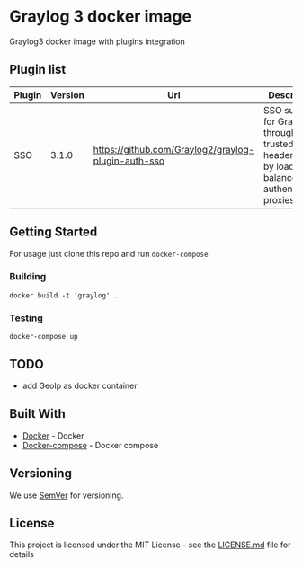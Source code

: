 # Graylog 3 docker image

Graylog3 docker image with plugins integration

## Plugin list

| Plugin  | Version  | Url  | Description |
|---------|----------|------|-------------|
| SSO | 3.1.0  | https://github.com/Graylog2/graylog-plugin-auth-sso  | SSO support for Graylog through trusted HTTP headers set by load balancers or authentication proxies |


## Getting Started

For usage just clone this repo and run `docker-compose`

### Building

```
docker build -t 'graylog' .
```

### Testing

```
docker-compose up
```

## TODO

* add GeoIp as docker container


## Built With

* [Docker](https://www.docker.com/) - Docker
* [Docker-compose](https://docs.docker.com/compose/) - Docker compose

## Versioning

We use [SemVer](http://semver.org/) for versioning. 

## License

This project is licensed under the MIT License - see the [LICENSE.md](LICENSE.md) file for details


